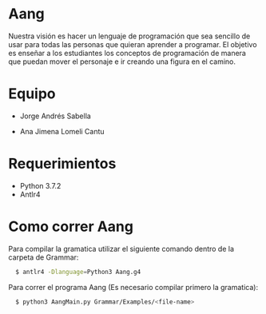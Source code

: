 # Aang
Nuestra visión es hacer un lenguaje de programación que sea sencillo de usar para todas las personas que quieran aprender a programar. El objetivo es enseñar a los estudiantes los conceptos de programación de manera que puedan mover el personaje e ir creando una figura en el camino. 

# Equipo 

- Jorge Andrés Sabella

- Ana Jimena Lomeli Cantu
  
# Requerimientos
  
- Python 3.7.2
- Antlr4
 
# Como correr Aang
Para compilar la gramatica utilizar el siguiente comando dentro de la carpeta de Grammar:
```bash
  $ antlr4 -Dlanguage=Python3 Aang.g4
```
  
Para correr el programa Aang (Es necesario compilar primero la gramatica):
```bash
  $ python3 AangMain.py Grammar/Examples/<file-name>
```
